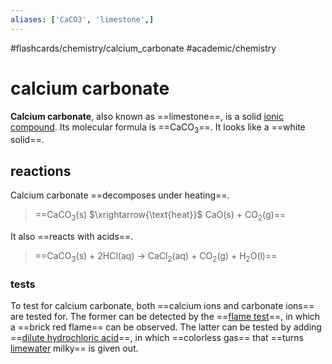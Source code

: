 ```yaml
---
aliases: ['CaCO3', 'limestone',]
---
```


#flashcards/chemistry/calcium_carbonate #academic/chemistry

# calcium carbonate

__Calcium carbonate__, also known as ==limestone==, is a solid [ionic compound](ionic%20compound.md). Its molecular formula is ==CaCO<sub>3</sub>==. It looks like a ==white solid==. <!--SR:!2023-04-02,164,299!2023-01-06,202,317!2023-06-04,286,278-->

## reactions

Calcium carbonate ==decomposes under heating==.
> ==CaCO<sub>3</sub>(s) $\xrightarrow{\text{heat}}$ CaO(s) + CO<sub>2</sub>(g)== <!--SR:!2022-11-30,165,250!2024-01-01,438,290-->

It also ==reacts with acids==.
> ==CaCO<sub>3</sub>(s) + 2HCl(aq) → CaCl<sub>2</sub>(aq) + CO<sub>2</sub>(g) + H<sub>2</sub>O(l)== <!--SR:!2023-04-06,227,257!2023-10-21,366,279-->

### tests

To test for calcium carbonate, both ==calcium ions and carbonate ions== are tested for. The former can be detected by the ==[flame test](flame%20test.mmd)==, in which a ==brick red flame== can be observed. The latter can be tested by adding ==[dilute hydrochloric acid](dilute%20hydrochloric%20acid)==, in which ==colorless gas== that ==turns [limewater](calcium%20hydroxide.md) milky== is given out. <!--SR:!2023-04-16,237,258!2023-04-12,233,258!2023-04-13,234,259!2023-03-25,215,250!2023-02-16,119,230!2023-05-21,272,279-->

